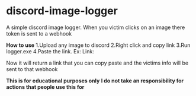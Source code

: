 # discord-image-logger
A simple discord image logger. When you victim clicks on an image there token is sent to a webhook

__How to use__
1.Upload any image to discord
2.Right click and copy link
3.Run logger.exe
4.Paste the link. Ex: Link:<Image Link>
  
Now it will return a link that you can copy paste and the victims info will be sent to that webhook
  
  
  
__This is for educational purposes only__
__I do not take an responsibility for actions that people use this for__
